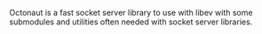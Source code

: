 Octonaut is a fast socket server library to use with libev with some
submodules and utilities often needed with socket server libraries.
